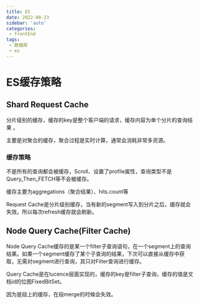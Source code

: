 ```yaml
---
title: ES
date: 2022-08-23
sidebar: 'auto'
categories:
 - frontEnd
tags:
 - 数据库
 - es
---
```


# ES缓存策略

## Shard Request Cache

分片级别的缓存，缓存的key是整个客户端的请求，缓存内容为单个分片的查询结果 。

主要是对聚合的缓存，聚合过程是实时计算，通常会消耗非常多资源。

### 缓存策略

不是所有的查询都会被缓存，Scroll、设置了profile属性，查询类型不是Query_Then_FETCH等不会被缓存。

缓存主要为aggregations（聚合结果）、hits.count等

Request Cache是分片级别缓存，当有新的segment写入到分片之后，缓存就会失效。所以每次refresh缓存就会刷新。

## Node Query Cache(Filter Cache)

Node Query Cache缓存的是某一个filter子查询语句，在一个segment上的查询结果。如果一个segment缓存了某个子查询的结果，下次可以直接从缓存中获取，无需对segment进行查询，其只对Filter查询进行缓存。

Query Cache是在lucence层面实现的，缓存的key是filter子查询，缓存的值是文档id的位图FixedBitSet。

因为是段上的缓存，在段merge的时候会失效。
